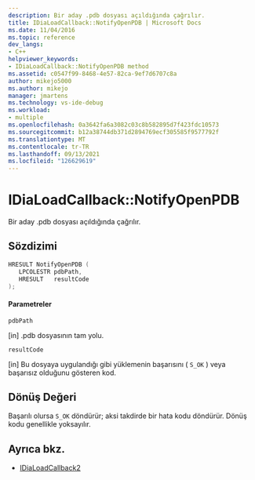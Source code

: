 ```yaml
---
description: Bir aday .pdb dosyası açıldığında çağrılır.
title: IDiaLoadCallback::NotifyOpenPDB | Microsoft Docs
ms.date: 11/04/2016
ms.topic: reference
dev_langs:
- C++
helpviewer_keywords:
- IDiaLoadCallback::NotifyOpenPDB method
ms.assetid: c0547f99-8468-4e57-82ca-9ef7d6707c8a
author: mikejo5000
ms.author: mikejo
manager: jmartens
ms.technology: vs-ide-debug
ms.workload:
- multiple
ms.openlocfilehash: 0a3642fa6a3082c03c8b582895d7f423fdc10573
ms.sourcegitcommit: b12a38744db371d2894769ecf305585f9577792f
ms.translationtype: MT
ms.contentlocale: tr-TR
ms.lasthandoff: 09/13/2021
ms.locfileid: "126629619"
---
```

# <a name="idialoadcallbacknotifyopenpdb"></a>IDiaLoadCallback::NotifyOpenPDB
Bir aday .pdb dosyası açıldığında çağrılır.

## <a name="syntax"></a>Sözdizimi

```C++
HRESULT NotifyOpenPDB ( 
   LPCOLESTR pdbPath,
   HRESULT   resultCode
);
```

#### <a name="parameters"></a>Parametreler
 `pdbPath`

[in] .pdb dosyasının tam yolu.

 `resultCode`

[in] Bu dosyaya uygulandığı gibi yüklemenin başarısını ( `S_OK` ) veya başarısız olduğunu gösteren kod.

## <a name="return-value"></a>Dönüş Değeri
 Başarılı olursa `S_OK` döndürür; aksi takdirde bir hata kodu döndürür. Dönüş kodu genellikle yoksayılır.

## <a name="see-also"></a>Ayrıca bkz.
- [IDiaLoadCallback2](../../debugger/debug-interface-access/idialoadcallback2.md)
